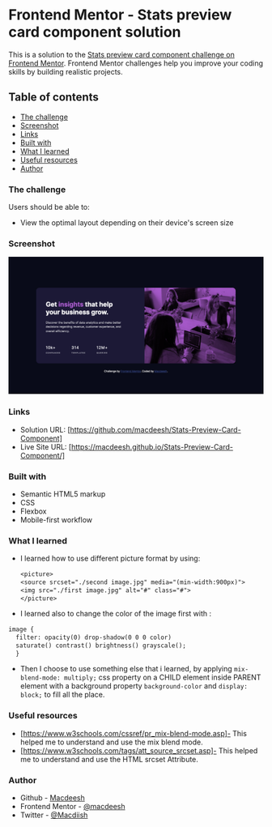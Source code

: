 # Frontend Mentor - Stats preview card component solution

This is a solution to the [Stats preview card component challenge on Frontend Mentor](https://www.frontendmentor.io/challenges/stats-preview-card-component-8JqbgoU62). Frontend Mentor challenges help you improve your coding skills by building realistic projects.

## Table of contents

  - [The challenge](#the-challenge)
  - [Screenshot](#screenshot)
  - [Links](#links)
  - [Built with](#built-with)
  - [What I learned](#what-i-learned)
  - [Useful resources](#useful-resources)
  - [Author](#author)


### The challenge

Users should be able to:

- View the optimal layout depending on their device's screen size

### Screenshot

![](./ScreenShot.png)

### Links

- Solution URL: [https://github.com/macdeesh/Stats-Preview-Card-Component]
- Live Site URL: [https://macdeesh.github.io/Stats-Preview-Card-Component/]

### Built with

- Semantic HTML5 markup
- CSS
- Flexbox
- Mobile-first workflow

### What I learned

- I learned how to use different picture format by using:

  ```
  <picture>
  <source srcset="./second image.jpg" media="(min-width:900px)">
  <img src="./first image.jpg" alt="#" class="#">
  </picture>
  ```
  
- I learned also to change the color of the image first with :

```
image {
  filter: opacity(0) drop-shadow(0 0 0 color)
  saturate() contrast() brightness() grayscale();
  }
```
  
- Then I choose to use something else that i learned, by applying ```mix-blend-mode: multiply;``` css property on a CHILD element inside PARENT element with a background property ```background-color``` and ```display: block;``` to fill all the place.

### Useful resources

- [https://www.w3schools.com/cssref/pr_mix-blend-mode.asp]- This helped me to understand and use the mix blend mode.
- [https://www.w3schools.com/tags/att_source_srcset.asp]- This helped me to understand and use the HTML <source> srcset Attribute.


### Author

- Github - [Macdeesh](https://github.com/macdeesh)
- Frontend Mentor - [@macdeesh](https://www.frontendmentor.io/profile/macdeesh)
- Twitter - [@Macdiish](https://twitter.com/Macdiish)
